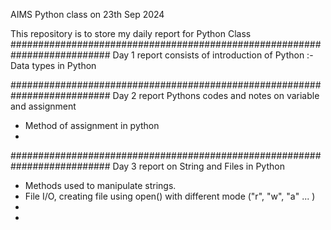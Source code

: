 AIMS Python class on 23th Sep 2024 

This repository is to store my daily report for Python Class 
##########################################################################
Day 1 report consists of introduction of Python :- Data types in Python

##########################################################################
Day 2 report Pythons codes and notes on variable and assignment 
- Method of assignment in python
- 
##########################################################################
Day 3 report on String and Files in Python 
- Methods used to manipulate strings.
- File I/O, creating file using open() with different mode ("r", "w", "a" ... )
- 
- 
